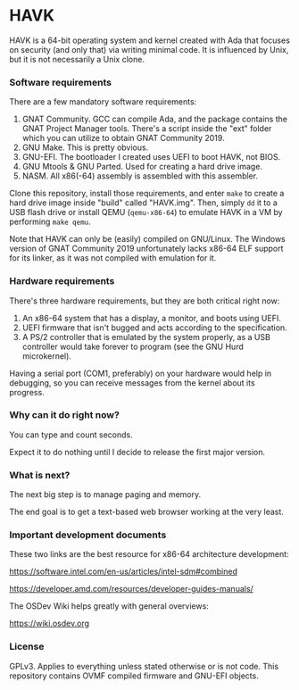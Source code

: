 # HAVK
HAVK is a 64-bit operating system and kernel created with Ada
that focuses on security (and only that) via writing minimal code.
It is influenced by Unix, but it is not necessarily a Unix clone.

### Software requirements
There are a few mandatory software requirements:
1. GNAT Community. GCC can compile Ada, and the package contains the
GNAT Project Manager tools. There's a script inside the "ext" folder which
you can utilize to obtain GNAT Community 2019.
2. GNU Make. This is pretty obvious.
3. GNU-EFI. The bootloader I created uses UEFI to boot HAVK, not BIOS.
4. GNU Mtools & GNU Parted. Used for creating a hard drive image.
5. NASM. All x86(-64) assembly is assembled with this assembler.

Clone this repository, install those requirements, and enter `make`
to create a hard drive image inside "build" called "HAVK.img". Then, simply
`dd` it to a USB flash drive or install QEMU (`qemu-x86-64`) to emulate
HAVK in a VM by performing `make qemu`.

Note that HAVK can only be (easily) compiled on GNU/Linux. The Windows version
of GNAT Community 2019 unfortunately lacks x86-64 ELF support for its linker,
as it was not compiled with emulation for it.

### Hardware requirements
There's three hardware requirements, but they are both critical right now:
1. An x86-64 system that has a display, a monitor, and boots using UEFI.
2. UEFI firmware that isn't bugged and acts according to the specification.
3. A PS/2 controller that is emulated by the system properly, as a USB
controller would take forever to program (see the GNU Hurd microkernel).

Having a serial port (COM1, preferably) on your hardware would help in
debugging, so you can receive messages from the kernel about its progress.

### Why can it do right now?
You can type and count seconds.

Expect it to do nothing until I decide to release the first major version.

### What is next?
The next big step is to manage paging and memory.

The end goal is to get a text-based web browser working at the very least.

### Important development documents
These two links are the best resource for x86-64 architecture development:

https://software.intel.com/en-us/articles/intel-sdm#combined

https://developer.amd.com/resources/developer-guides-manuals/

The OSDev Wiki helps greatly with general overviews:

https://wiki.osdev.org

### License
GPLv3. Applies to everything unless stated otherwise or is not code.
This repository contains OVMF compiled firmware and GNU-EFI objects.
